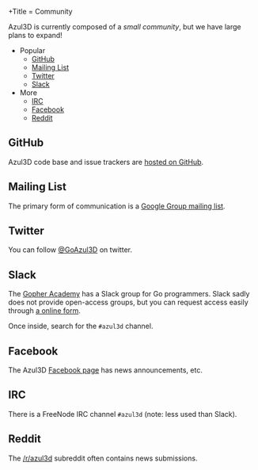 +Title = Community

Azul3D is currently composed of a _small community_, but we have large plans to expand! 

- Popular
  - [GitHub](#github)
  - [Mailing List](#mailing-list)
  - [Twitter](#twitter)
  - [Slack](#slack)
- More
  - [IRC](#irc)
  - [Facebook](#facebook)
  - [Reddit](#reddit)

## GitHub

Azul3D code base and issue trackers are [hosted on GitHub](https://github.com/azul3d).

## Mailing List

The primary form of communication is a [Google Group mailing list](https://groups.google.com/forum/#!forum/azul3d).

## Twitter

You can follow [@GoAzul3D](https://twitter.com/GoAzul3D) on twitter.

## Slack

The [Gopher Academy](http://gopheracademy.com/) has a Slack group for Go programmers. Slack sadly does not provide open-access groups, but you can request access easily through [a online form](https://docs.google.com/forms/d/1Wk7Alq-lp9sgH3h___zMPmh4gAaghsGpnnsW0Pa_9Ik/viewform?fbzx=4754263898376949596#start=invite).

Once inside, search for the `#azul3d` channel.

## Facebook

The Azul3D [Facebook page](https://www.facebook.com/pages/Azul3D/651643168254798?notif_t=page_user_activity) has news announcements, etc.

## IRC

There is a FreeNode IRC channel `#azul3d` (note: less used than Slack).

## Reddit

The [/r/azul3d](https://reddit.com/r/azul3d) subreddit often contains news submissions.
